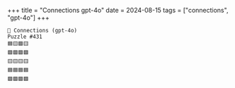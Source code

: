 +++
title = "Connections gpt-4o"
date = 2024-08-15
tags = ["connections", "gpt-4o"]
+++

```text
🤖 Connections (gpt-4o) 
Puzzle #431
🟦🟨🟪🟨
🟩🟩🟩🟩
🟨🟨🟨🟨
🟦🟦🟦🟦
🟪🟪🟪🟪
```
